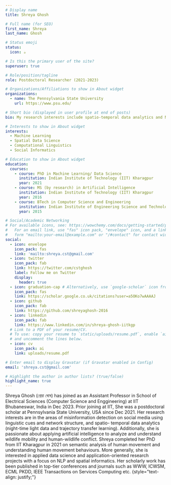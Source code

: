 ```yaml
---
# Display name
title: Shreya Ghosh 

# Full name (for SEO)
first_name: Shreya
last_name: Ghosh

# Status emoji
status:
  icon: ☕️

# Is this the primary user of the site?
superuser: true

# Role/position/tagline
role: Postdoctoral Researcher (2021-2023)

# Organizations/Affiliations to show in About widget
organizations:
  - name: The Pennsylvania State University
    url: https://www.psu.edu/

# Short bio (displayed in user profile at end of posts)
bio: My research interests include spatio-temporal data analytics and NLP (social media data analysis, low-resource language).

# Interests to show in About widget
interests:
  - Machine Learning
  - Spatial Data Science
  - Computational Linguistics
  - Social Informatics

# Education to show in About widget
education:
  courses:
    - course: PhD in Machine Learning/ Data Science
      institution: Indian Institute of Technology (IIT) Kharagpur
      year: 2021
    - course: MS (by research) in Artificial Intelligence
      institution: Indian Institute of Technology (IIT) Kharagpur
      year: 2016
    - course: BTech in Computer Science and Engineering
      institution: Indian Institute of Engineering Science and Technology, Shibpur
      year: 2015

# Social/Academic Networking
# For available icons, see: https://wowchemy.com/docs/getting-started/page-builder/#icons
#   For an email link, use "fas" icon pack, "envelope" icon, and a link in the
#   form "mailto:your-email@example.com" or "/#contact" for contact widget.
social:
  - icon: envelope
    icon_pack: fas
    link: 'mailto:shreya.cst@gmail.com'
  - icon: twitter
    icon_pack: fab
    link: https://twitter.com/cstghosh
    label: Follow me on Twitter
    display:
      header: true
  - icon: graduation-cap # Alternatively, use `google-scholar` icon from `ai` icon pack
    icon_pack: fas
    link: https://scholar.google.co.uk/citations?user=a5OKo7wAAAAJ
  - icon: github
    icon_pack: fab
    link: https://github.com/shreyaghosh-2016
  - icon: linkedin
    icon_pack: fab
    link: https://www.linkedin.com/in/shreya-ghosh-iitkgp
  # Link to a PDF of your resume/CV.
  # To use: copy your resume to `static/uploads/resume.pdf`, enable `ai` icons in `params.yaml`,
  # and uncomment the lines below.
  - icon: cv
    icon_pack: ai
    link: uploads/resume.pdf

# Enter email to display Gravatar (if Gravatar enabled in Config)
email: 'shreya.cst@gmail.com'

# Highlight the author in author lists? (true/false)
highlight_name: true
---
```

Shreya Ghosh (শ্রেয়া ঘোষ) has joined as an Assistant Professor in School of Electrical Sciences (Computer Science and Enggineering) at IIT Bhubaneswar, India in Dec 2023. Prior joining at IIT, She was a postdoctoral scholar at Pennsylvania State University,
USA since Dec 2021. Her research interests are in the areas of misinformation
detection on social media using linguistic cues and network structure, and spatio-
temporal data analytics (night-time light data and trajectory transfer learning).
Additionally, she is passionate about applying artificial intelligence to analyze and
understand wildlife mobility and human-wildlife conflict. Shreya completed her
PhD from IIT Kharagpur in 2021 on semantic analysis of human movement and
understanding human movement behaviours. More generally, she is interested in
applied data science and application-oriented research projects with a focus on NLP
and spatial informatics. Her scholarly work has been published in top-tier
conferences and journals such as WWW, ICWSM, ECML PKDD, IEEE Transactions
on Services Computing etc.
{style="text-align: justify;"}
